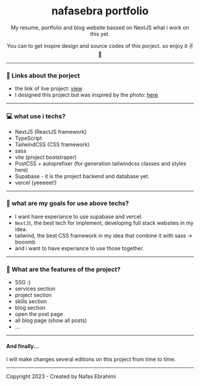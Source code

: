 <center>
<h1>nafasebra portfolio</h1>
My resume, portfolio and blog website bassed on NextJS what i work on this yet.

You can to get inspire design and source codes of this porject. so enjoy it ✌💛
</center>

---

### 🔗 Links about the porject
- the link of live project: [view](https://nafasebra.vercel.app)
- I designed this project but was inspired by the photo: [here](https://www.uplabs.com/posts/modern-portfolio-website-design)

---

### 💻 what use i techs?
- NextJS (ReactJS framework)
- TypeScript
- TailwindCSS (CSS framework)
- sass
- vite (project bootstraper)
- PostCSS + autoprefixer (for generation tailwindcss classes and styles here)
- Supabase - it is the project backend and database yet.
- vercel (yeeeeet!)

---

### 🎯 what are my goals for use above techs?
- I want have experiance to use supabase and vercel.
- `NextJS`, the best tech for implement, developing full stack websites in my idea.
- tailwind, the best CSS framework in my idea that combine it with sass -> booomb
- and i want to have experiance to use those together.

---

### 🔰 What are the features of the project?
- SSG :)
- services section
- project section
- skills section
- blog section
- open the post page
- all blog page (show all posts)
- ...

--- 

#### And finally...
I will make changes several editions on this project from time to time.

---

Copyright 2023 - Created by Nafas Ebrahimi